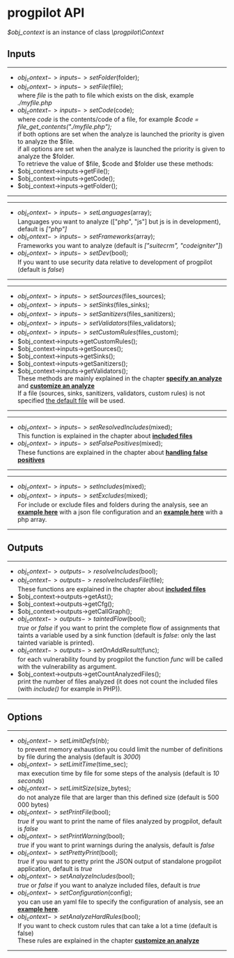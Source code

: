 # progpilot API

*$obj_context* is an instance of class *\progpilot\Context*

## Inputs
***
- $obj_context->inputs->setFolder($folder);  
- $obj_context->inputs->setFile($file);  
where *file* is the path to file which exists on the disk, example *./myfile.php*
- $obj_context->inputs->setCode($code);  
where *code* is the contents/code of a file, for example *$code = file_get_contents("./myfile.php");*  
if both options are set when the analyze is launched the priority is given to analyze the $file.  
if all options are set when the analyze is launched the priority is given to analyze the $folder.  
To retrieve the value of $file, $code and $folder use these methods:
- $obj_context->inputs->getFile();
- $obj_context->inputs->getCode();
- $obj_context->inputs->getFolder();
***

***
- $obj_context->inputs->setLanguages($array);  
Languages you want to analyze (["php", "js"] but js is in development), default is *["php"]*
- $obj_context->inputs->setFrameworks($array);  
Frameworks you want to analyze (default is *["suitecrm", "codeigniter"]*)
- $obj_context->inputs->setDev($bool);  
If you want to use security data relative to development of progpilot (default is *false*)
***

***
- $obj_context->inputs->setSources($files_sources);
- $obj_context->inputs->setSinks($files_sinks);
- $obj_context->inputs->setSanitizers($files_sanitizers);
- $obj_context->inputs->setValidators($files_validators);
- $obj_context->inputs->setCustomRules($files_custom);
- $obj_context->inputs->getCustomRules();
- $obj_context->inputs->getSources();
- $obj_context->inputs->getSinks();
- $obj_context->inputs->getSanitizers();
- $obj_context->inputs->getValidators();  
These methods are mainly explained in the chapter [**specify an analyze**](./SPECIFY_ANALYSIS.md) and  [**customize an analyze**](./CUSTOM_ANALYSIS.md)   
If a file (sources, sinks, sanitizers, validators, custom rules) is not specified [the default file](../package/src/uptodate_data) will be used.
***

***
- $obj_context->inputs->setResolvedIncludes($mixed);  
This function is explained in the chapter about [**included files**](./INCLUDES.md)
- $obj_context->inputs->setFalsePositives($mixed);  
These functions are explained in the chapter about [**handling false positives**](./FALSE_POSITIVES.md)
***

***
- $obj_context->inputs->setIncludes($mixed);  
- $obj_context->inputs->setExcludes($mixed);  
For include or exclude files and folders during the analysis, see an [**example here**](./../projects/tests/exclude_files.json) with a json file configuration and an [**example here**](./../projects/tests/run_exclude_files.php) with a php array.
***

## Outputs
***
- $obj_context->outputs->resolveIncludes($bool);
- $obj_context->outputs->resolveIncludesFile($file);  
These functions are explained in the chapter about [**included files**](./INCLUDES.md)
- $obj_context->outputs->getAst();
- $obj_context->outputs->getCfg();
- $obj_context->outputs->getCallGraph();
- $obj_context->outputs->taintedFlow($bool);  
*true* or *false* if you want to print the complete flow of assignments that taints a variable used by a sink function (default is *false*: only the last tainted variable is printed).
- $obj_context->outputs->setOnAddResult($func);  
for each vulnerability found by progpilot the function *func* will be called with the vulnerability as argument.
- $obj_context->outputs->getCountAnalyzedFiles();  
print the number of files analyzed (it does not count the included files (with *include()* for example in PHP)).
***

## Options
***
- $obj_context->setLimitDefs($nb);  
to prevent memory exhaustion you could limit the number of definitions by file during the analysis (default is *3000*)
- $obj_context->setLimitTime($time_sec);  
max execution time by file for some steps of the analysis (default is *10 seconds*)
- $obj_context->setLimitSize($size_bytes);  
do not analyze file that are larger than this defined size (default is 500 000 bytes)
- $obj_context->setPrintFile($bool);  
*true* if you want to print the name of files analyzed by progpilot, default is *false*
- $obj_context->setPrintWarning($bool);  
*true* if you want to print warnings during the analysis, default is *false*
- $obj_context->setPrettyPrint($bool);  
*true* if you want to pretty print the JSON output of standalone progpilot application, default is *true*
- $obj_context->setAnalyzeIncludes($bool);  
*true* or *false* if you want to analyze included files, default is *true*
- $obj_context->setConfiguration($config);  
you can use an yaml file to specify the configuration of analysis, see an [**example here**](./../projects/example_config/configuration.yml).
- $obj_context->setAnalyzeHardRules($bool);  
If you want to check custom rules that can take a lot a time (default is false)  
These rules are explained in the chapter [**customize an analyze**](./CUSTOM_ANALYSIS.md)
***
